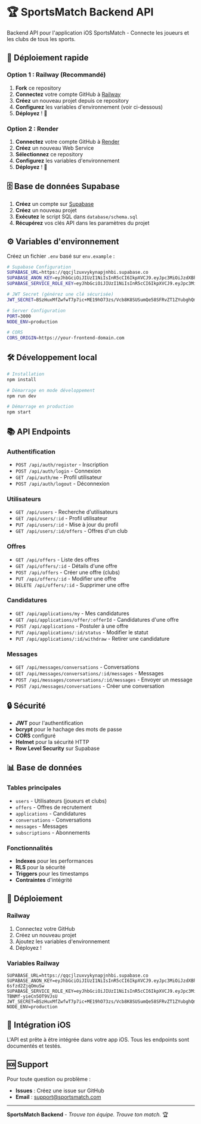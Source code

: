 # 🏆 SportsMatch Backend API

Backend API pour l'application iOS SportsMatch - Connecte les joueurs et les clubs de tous les sports.

## 🚀 Déploiement rapide

### Option 1 : Railway (Recommandé)
1. **Fork** ce repository
2. **Connectez** votre compte GitHub à [Railway](https://railway.app)
3. **Créez** un nouveau projet depuis ce repository
4. **Configurez** les variables d'environnement (voir ci-dessous)
5. **Déployez** ! 🎉

### Option 2 : Render
1. **Connectez** votre compte GitHub à [Render](https://render.com)
2. **Créez** un nouveau Web Service
3. **Sélectionnez** ce repository
4. **Configurez** les variables d'environnement
5. **Déployez** ! 🎉

## 🗄️ Base de données Supabase

1. **Créez** un compte sur [Supabase](https://supabase.com)
2. **Créez** un nouveau projet
3. **Exécutez** le script SQL dans `database/schema.sql`
4. **Récupérez** vos clés API dans les paramètres du projet

## ⚙️ Variables d'environnement

Créez un fichier `.env` basé sur `env.example` :

```bash
# Supabase Configuration
SUPABASE_URL=https://qqcjlzuxvykynapjnhbi.supabase.co
SUPABASE_ANON_KEY=eyJhbGciOiJIUzI1NiIsInR5cCI6IkpXVCJ9.eyJpc3MiOiJzdXBhYmFzZSIsInJlZiI6InFxY2psenV4dnlreW5hcGpuaGJpIiwicm9sZSI6ImFub24iLCJpYXQiOjE3NjAwMTk4OTMsImV4cCI6MjA3NTU5NTg5M30.fjKJ6VEi4bj_av4fXpL727DzfmAL-6sfzd2ZjqOmuSw
SUPABASE_SERVICE_ROLE_KEY=eyJhbGciOiJIUzI1NiIsInR5cCI6IkpXVCJ9.eyJpc3MiOiJzdXBhYmFzZSIsInJlZiI6InFxY2psenV4dnlreW5hcGpuaGJpIiwicm9sZSI6InNlcnZpY2Vfcm9sZSIsImlhdCI6MTc2MDAxOTg5MywiZXhwIjoyMDc1NTk1ODkzfQ.KojVuwwD2ZCGbXVyGHM0ZwE-TBNMf-yieCn5OT9VJsU

# JWT Secret (générez une clé sécurisée)
JWT_SECRET=BSzHuxMfZwfwT7p7ic+ME19hO73zs/Vcb8K8SUSumQe58SFRvZT1ZYubghQmzriI3KvaAaGk/no8IBXLW3FZ9A==

# Server Configuration
PORT=3000
NODE_ENV=production

# CORS
CORS_ORIGIN=https://your-frontend-domain.com
```

## 🛠️ Développement local

```bash
# Installation
npm install

# Démarrage en mode développement
npm run dev

# Démarrage en production
npm start
```

## 📚 API Endpoints

### Authentification
- `POST /api/auth/register` - Inscription
- `POST /api/auth/login` - Connexion
- `GET /api/auth/me` - Profil utilisateur
- `POST /api/auth/logout` - Déconnexion

### Utilisateurs
- `GET /api/users` - Recherche d'utilisateurs
- `GET /api/users/:id` - Profil utilisateur
- `PUT /api/users/:id` - Mise à jour du profil
- `GET /api/users/:id/offers` - Offres d'un club

### Offres
- `GET /api/offers` - Liste des offres
- `GET /api/offers/:id` - Détails d'une offre
- `POST /api/offers` - Créer une offre (clubs)
- `PUT /api/offers/:id` - Modifier une offre
- `DELETE /api/offers/:id` - Supprimer une offre

### Candidatures
- `GET /api/applications/my` - Mes candidatures
- `GET /api/applications/offer/:offerId` - Candidatures d'une offre
- `POST /api/applications` - Postuler à une offre
- `PUT /api/applications/:id/status` - Modifier le statut
- `PUT /api/applications/:id/withdraw` - Retirer une candidature

### Messages
- `GET /api/messages/conversations` - Conversations
- `GET /api/messages/conversations/:id/messages` - Messages
- `POST /api/messages/conversations/:id/messages` - Envoyer un message
- `POST /api/messages/conversations` - Créer une conversation

## 🔒 Sécurité

- **JWT** pour l'authentification
- **bcrypt** pour le hachage des mots de passe
- **CORS** configuré
- **Helmet** pour la sécurité HTTP
- **Row Level Security** sur Supabase

## 📊 Base de données

### Tables principales
- `users` - Utilisateurs (joueurs et clubs)
- `offers` - Offres de recrutement
- `applications` - Candidatures
- `conversations` - Conversations
- `messages` - Messages
- `subscriptions` - Abonnements

### Fonctionnalités
- **Indexes** pour les performances
- **RLS** pour la sécurité
- **Triggers** pour les timestamps
- **Contraintes** d'intégrité

## 🚀 Déploiement

### Railway
1. Connectez votre GitHub
2. Créez un nouveau projet
3. Ajoutez les variables d'environnement
4. Déployez !

### Variables Railway
```
SUPABASE_URL=https://qqcjlzuxvykynapjnhbi.supabase.co
SUPABASE_ANON_KEY=eyJhbGciOiJIUzI1NiIsInR5cCI6IkpXVCJ9.eyJpc3MiOiJzdXBhYmFzZSIsInJlZiI6InFxY2psenV4dnlreW5hcGpuaGJpIiwicm9sZSI6ImFub24iLCJpYXQiOjE3NjAwMTk4OTMsImV4cCI6MjA3NTU5NTg5M30.fjKJ6VEi4bj_av4fXpL727DzfmAL-6sfzd2ZjqOmuSw
SUPABASE_SERVICE_ROLE_KEY=eyJhbGciOiJIUzI1NiIsInR5cCI6IkpXVCJ9.eyJpc3MiOiJzdXBhYmFzZSIsInJlZiI6InFxY2psenV4dnlreW5hcGpuaGJpIiwicm9sZSI6InNlcnZpY2Vfcm9sZSIsImlhdCI6MTc2MDAxOTg5MywiZXhwIjoyMDc1NTk1ODkzfQ.KojVuwwD2ZCGbXVyGHM0ZwE-TBNMf-yieCn5OT9VJsU
JWT_SECRET=BSzHuxMfZwfwT7p7ic+ME19hO73zs/Vcb8K8SUSumQe58SFRvZT1ZYubghQmzriI3KvaAaGk/no8IBXLW3FZ9A==
NODE_ENV=production
```

## 📱 Intégration iOS

L'API est prête à être intégrée dans votre app iOS. Tous les endpoints sont documentés et testés.

## 🆘 Support

Pour toute question ou problème :
- **Issues** : Créez une issue sur GitHub
- **Email** : support@sportsmatch.com

---

**SportsMatch Backend** - *Trouve ton équipe. Trouve ton match.* 🏆
